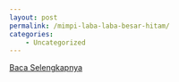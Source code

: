 ```yaml
---
layout: post
permalink: /mimpi-laba-laba-besar-hitam/
categories:
    - Uncategorized
---
```


[Baca Selengkapnya](/07)